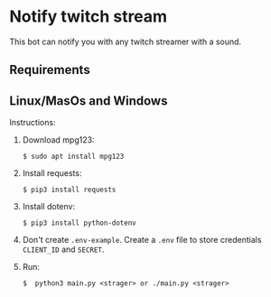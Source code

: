 # Notify twitch stream

This bot can notify you with any twitch streamer with a sound.

## Requirements

## Linux/MasOs and Windows

Instructions:

1.  Download mpg123:

        $ sudo apt install mpg123

2.  Install requests:

        $ pip3 install requests

3.  Install dotenv:

        $ pip3 install python-dotenv

4.  Don't create `.env-example`. Create a `.env` file to store credentials `CLIENT_ID`
    and `SECRET`.

5.  Run:

        $  python3 main.py <strager> or ./main.py <strager>
